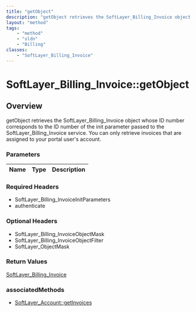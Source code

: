 ```yaml
---
title: "getObject"
description: "getObject retrieves the SoftLayer_Billing_Invoice object whose ID number corresponds to the ID number of the init parame... "
layout: "method"
tags:
    - "method"
    - "sldn"
    - "Billing"
classes:
    - "SoftLayer_Billing_Invoice"
---
```

# SoftLayer_Billing_Invoice::getObject
## Overview 
getObject retrieves the SoftLayer_Billing_Invoice object whose ID number corresponds to the ID number of the init parameter passed to the SoftLayer_Billing_Invoice service. You can only retrieve invoices that are assigned to your portal user's account. 

### Parameters 
|Name | Type | Description |
| --- | --- | --- |


### Required Headers
* SoftLayer_Billing_InvoiceInitParameters
* authenticate

### Optional Headers
* SoftLayer_Billing_InvoiceObjectMask
* SoftLayer_Billing_InvoiceObjectFilter
* SoftLayer_ObjectMask

### Return Values
<a href='/reference/datatypes/SoftLayer_Billing_Invoice'>SoftLayer_Billing_Invoice </a>


### associatedMethods

*  [SoftLayer_Account::getInvoices](/reference/services/SoftLayer_Account/getInvoices )

